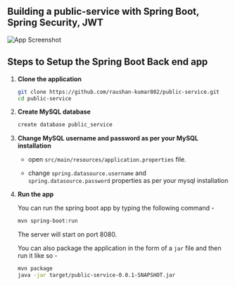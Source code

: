 ## Building a public-service with Spring Boot, Spring Security, JWT

![App Screenshot](screenshot.png)



## Steps to Setup the Spring Boot Back end app

1. **Clone the application**

	```bash
	git clone https://github.com/raushan-kumar802/public-service.git
	cd public-service
	```

2. **Create MySQL database**

	```bash
	create database public_service
	```

3. **Change MySQL username and password as per your MySQL installation**

	+ open `src/main/resources/application.properties` file.

	+ change `spring.datasource.username` and `spring.datasource.password` properties as per your mysql installation

4. **Run the app**

	You can run the spring boot app by typing the following command -

	```bash
	mvn spring-boot:run
	```

	The server will start on port 8080.

	You can also package the application in the form of a `jar` file and then run it like so -

	```bash
	mvn package
	java -jar target/public-service-0.0.1-SNAPSHOT.jar
	```



